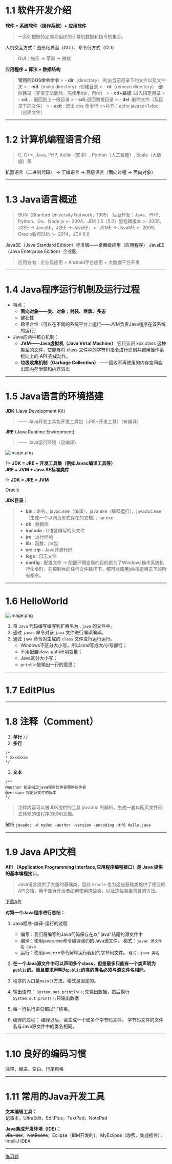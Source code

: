 #
# 1.1 软件开发介绍

**软件 = 系统软件（操作系统）+ 应用软件**

> 一系列按照特定顺寻组织的计算机数据和指令的集合。

人机交互方式：图形化界面（GUI）、命令行方式（CLI）
> GUI：施乐 → 苹果 → 微软

**应用程序 = 算法 + 数据结构**

> **常用的DOS命令命令**
    > - **dir**（directory）:列出当前目录下的文件以及文件夹
    > - **md**（make directory）:创建目录
    > - **rd**（remove directory） :删除目录（非空无法删除，先使用del，再rd）
    > - **cd+路径** :进入指定目录
    > - **cd..** :  退回到上一级目录
    > - **cd\\**:退回到根目录
    > - **del** :删除文件（及目录下的文件）
    > - **exit** : 退出 dos 命令行
        >>补充：echo javase>1.doc （创建文件）

---
# 1.2 计算机编程语言介绍
> C, C++, Java, PHP, Kotlin（安卓）, Python（人工智能）, Scala（大数据）等

机器语言（二进制代码） → 汇编语言 → 高级语言（面向过程 → 面向对象）

---
# 1.3 Java语言概述
> SUN（Stanford University Network，1995）
> 后台开发：Java、PHP、Python、Go、Node.js
	>- 2004，JDK 1.5（5.0）里程碑版本
	>- 2005，J2SE → JavaSE，J2EE → JavaEE，>- J2ME → JavaME
	>- 2009，Oracle收购SUN
	>- 2014，JDK 8.0

JavaSE（Java Standard Edition）标准版——桌面级应用（应用程序）
JavaEE（Java Enterprise Edition）企业版
> 应用方向：企业级应用 + Android平台应用 + 大数据平台开发

---
# 1.4 Java程序运行机制及运行过程

- 特点：
   - **面向对象——类、对象；封装、继承、多态**
   - 健壮性
   - 跨平台性（可以在不同的系统平台上运行——JVM负责Java程序在该系统的运行）
- Java的两种核心机制：
   - **JVM——Java虚拟机（Java Virtal Machine）**
	它只认识 xxx.class 这种类型的文件，它能够将 class 文件中的字节码指令进行识别并调用操作系统向上的 API 完成动作。
   - **垃圾收集机制（Garbage Collection）**
    	——回收不再使用的内存空间会出现内存泄漏和内存溢出

---
# 1.5 Java语言的环境搭建 
**JDK** (Java Development Kit) 
> —— Java开发工具包开发工具包（JRE+开发工具）（有编译）

**JRE** (Java Runtime Environment) 
> —— Java运行环境（没编译） 

![image.png](https://cdn.jsdelivr.net/gh/Lxzz24/images/JavaSE/1-1.png)

?> **JDK = JRE + 开发工具集（例如Javac编译工具等）**  
**JRE = JVM + Java SE标准类库**

!> **JDK > JRE > JVM**

[Oracle](http://www.oracle.com) 

**JDK目录：**
> - **bin** : 命令，javac.exe（编译），java.exe（解释运行），javadoc.exe（生成一个以网页形式存在的文档），jar.exe
> - **db** : 数据库
> - **include** : C语言编写的头文件
> - **jre** : 运行环境
> - **lib** : 函数，jar包
> - **src.zip** : Java开源代码 
> - **logs** : 日志文件
> - **config** : 配置文件
> → 配置环境变量的目的是为了Windows操作系统执行命令时，在控制台的任何文件路径下，都可以调用jdk指定目录下的所有指令。 		

---
# 1.6 HelloWorld

![image.png](https://cdn.jsdelivr.net/gh/Lxzz24/images/JavaSE/1-2.png)

1. 将 `Java` 代码编写编写到扩展名为 `.java` 的文件中。
2. 通过 `javac` 命令对该 `java` 文件进行编译编译。
3. 通过 `java` 命令对生成的 `class` 文件进行运行运行。 
   - Windows不区分大小写，所以cmd写成大/小写都行；
   - 不用配置class path环境变量； 
   - Java区分大小写；
   - `println`是输出一行的意思；

---
# 1.7 EditPlus
---
# 1.8 注释（Comment） 
1. **单行** `//`
2. **多行** 

```
/*
* xxxxxxxx
*/
```
3. **文本**

```
/**
@author 指定指定java程序的作者程序的作者
@version 指定源文件的版本
*/
```

> 注释内容可以被JDK提供的工具 javadoc 所解析，生成一套以网页文件形式体现的该程序的说明文档。

解析
`javadoc -d mydoc -author -version -encoding utf8 Hello.java`

---
# 1.9 Java API文档 

**API （Application Programming Interface,应用程序编程接口）是 Java 提供的基本编程接口。**

> Java语言提供了大量的基础类，因此 `Oracle` 也为这些基础类提供了相应的API文档，用于告诉开发者如何使用这些类，以及这些类里包含的方法。 

[下载API](http://www.oracle.com/technetwork/java/javase/downloads/index.html)

**对第一个Java程序进行总结：**

1. Java程序-编译-运行的过程
	- 编写：我们将编写的Java代码保存在以".java"结尾的源文件中
	- 编译：使用javac.exe命令编译我们的Java源文件。
	格式：`javac 源文件名.java`
	- 运行：使用java.exe命令解释运行我们的字节码文件。 
	`格式：java 类名`

2. **在一个Java源文件中可以声明多个class，但是最多只能有一个类声明为`public`的。而且要求声明为`public`的类的类名必须与源文件名相同。**
3. 程序的入口是`main()`方法。格式是固定的。
4. 输出语句：
`System.out.println();`先输出数据，然后换行
`System.out.print();`只输出数据
5. 每一行执行语句都以";"结束。
6. 编译的过程：
	编译以后，会生成一个或多个字节码文件。
	字节码文件的文件名与Java源文件中的类名相同。

---
# 1.10 良好的编码习惯
注释、缩进、空白、行尾风格

---
# 1.11 常用的Java开发工具
**文本编辑工具：**  
	记事本，UltraEdit，EditPlus，TextPad，NotePad

**Java集成开发环境（IDE）：**  
   ~~JBuilder~~，~~NetBeans~~，Eclipse（IBM开发的），MyEclipse（收费、集成插件），IntelliJ IDEA 

---
[练习题](https://blog.csdn.net/zhizhengguan/article/details/104071505)

